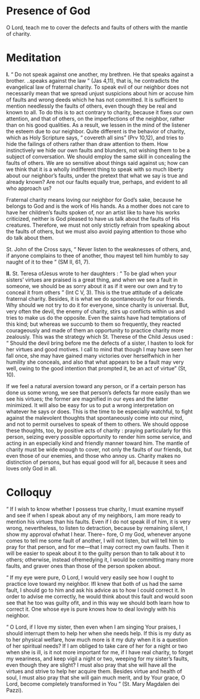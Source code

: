# Presence of God

O Lord, teach me to cover the defects and faults of others with the mantle of charity.

# Meditation

**I.** “ Do not speak against one another, my brethren. He that speaks against a brother. ..speaks against the law ” (Jas 4,11), that is, he contradicts the evangelical law of fraternal charity. To speak evil of our neighbor does not necessarily mean that we spread unjust suspicions about him or accuse him of faults and wrong deeds which he has not committed. It is sufficient to mention needlessly the faults of others, even though they be real and known to all. To do this is to act contrary to charity, because it fixes our own attention, and that of others, on the imperfections of the neighbor, rather than on his good qualities. As a result, we lessen in the mind of the listener the esteem due to our neighbor. Quite different is the behavior of charity, which as Holy Scripture says, “ covereth all sins” (Prv 10,12), and tries to hide the failings of others rather than draw attention to them. How instinctively we hide our own faults and blunders, not wishing them to be a subject of conversation. We should employ the same skill in concealing the faults of others. We are so sensitive about things said against us; how can we think that it is a wholly indifferent thing to speak with so much liberty about our neighbor’s faults, under the pretext that what we say is true and already known? Are not our faults equally true, perhaps, and evident to all who approach us?

Fraternal charity means loving our neighbor for God’s sake, because he belongs to God and is the work of His hands. As a mother does not care to have her children’s faults spoken of, nor an artist like to have his works criticized, neither is God pleased to have us talk about the faults of His creatures. Therefore, we must not only strictly refrain from speaking about the faults of others, but we must also avoid paying attention to those who do talk about them.

St. John of the Cross says, “ Never listen to the weaknesses of others, and, if anyone complains to thee of another, thou mayest tell him humbly to say naught of it to thee ” (SM II, 61, 7).

**II.** St. Teresa ofJesus wrote to her daughters : “ To be glad when your sisters’ virtues are praised is a great thing, and when we see a fault in someone, we should be as sorry about it as if it were our own and try to conceal it from others ” (Int C V, 3). This is the true attitude of a delicate fraternal charity. Besides, it is what we do spontaneously for our friends. Why should we not try to do it for everyone, since charity is universal. But, very often the devil, the enemy of charity, stirs up conflicts within us and tries to make us do the opposite. Even the saints have had temptations of this kind; but whereas we succumb to them so frequently, they reacted courageously and made of them an opportunity to practice charity more zealously. This was the strategy which St. Therese of the Child Jesus used : “ Should the devil bring before me the defects of a sister, I hasten to look for her virtues and good motives. I call to mind that though I may have seen her fall once, she may have gained many victories over herselfwhich in her humility she conceals, and also that what appears to be a fault may very well, owing to the good intention that prompted it, be an act of virtue” (St, 10).

If we feel a natural aversion toward any person, or if a certain person has done us some wrong, we see that person’s defects far more easily than we see his virtues; the former are magnified in our eyes and the latter minimized. It will also be easy for us to put a wrong interpretation on whatever he says or does. This is the time to be especially watchful, to fight against the malevolent thoughts that spontaneously come into our mind, and not to permit ourselves to speak of them to others. We should oppose these thoughts, too, by positive acts of charity : praying particularly for this person, seizing every possible opportunity to render him some service, and acting in an especially kind and friendly manner toward him. The mantle of charity must be wide enough to cover, not only the faults of our friends, but even those of our enemies, and those who annoy us. Charity makes no distinction of persons, but has equal good will for all, because it sees and loves only God in all.

# Colloquy

“ If I wish to know whether I possess true charity, I must examine myself and see if when I speak about any of my neighbors, I am more ready to mention his virtues than his faults. Even if I do not speak ill of him, it is very wrong, nevertheless, to listen to detraction, because by remaining silent, I show my approval ofwhat I hear. There¬ fore, O my God, whenever anyone comes to tell me some fault of another, I will not listen, but will tell him to pray for that person, and for me—that I may correct my own faults. Then it will be easier to speak about it to the guilty person than to talk about it to others; otherwise, instead ofremedying it, I would be committing many more faults, and graver ones than those of the person spoken about.

“ If my eye were pure, O Lord, I would very easily see how I ought to practice love toward my neighbor. IfI knew that both of us had the same fault, I should go to him and ask his advice as to how I could correct it. In order to advise me correctly, he would think about this fault and would soon see that he too was guilty ofit, and in this way we should both learn how to correct it. One whose eye is pure knows how to deal lovingly with his neighbor.

“ O Lord, if I love my sister, then even when I am singing Your praises, I should interrupt them to help her when she needs help. If this is my duty as to her physical welfare, how much more is it my duty when it is a question of her spiritual needs? If I am obliged to take care of her for a night or two when she is ill, is it not more important for me, if I have real charity, to forget my weariness, and keep vigil a night or two, weeping for my sister’s faults, even though they are slight? I must also pray that she will have all the virtues and strive to help her acquire them. Besides virtue and health of soul, I must also pray that she will gain much merit, and by Your grace, O Lord, become completely transformed in You ” (St. Mary Magdalen dei Pazzi).
